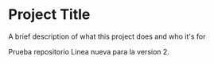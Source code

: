 
# Project Title

A brief description of what this project does and who it's for

Prueba repositorio
Linea nueva para la version 2.

